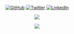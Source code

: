 <p align="center" >
  <a href="https://github.com/agilatakishiyev"><img src="https://img.shields.io/github/followers/agilatakishiyev.svg?label=GitHub&style=social" alt="GitHub"></a>
  <a href="https://twitter.com/agilatakishiyev"><img src="https://img.shields.io/twitter/follow/agilatakishiyev?label=Twitter&style=social" alt="Twitter"></a>
  <a href="https://www.linkedin.com/in/agilatakishiyev"><img src="https://img.shields.io/badge/LinkedIn--_.svg?style=social&logo=linkedin" alt="LinkedIn"></a>
</p>

<p align="center">
  <img src="https://github-readme-stats.vercel.app/api?username=agilatakishiyev&show_icons=true&count_private=true&theme=algolia">
</p>
<p align="center">
  <img src="https://github-readme-stats.vercel.app/api/top-langs/?username=agilatakishiyev&layout=compact&theme=algolia&card_width=445">
</p>
